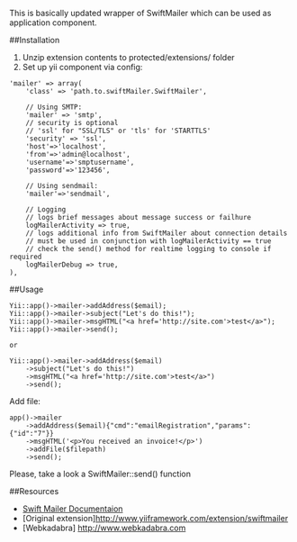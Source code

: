 This is basically updated wrapper of SwiftMailer which can be used as application component.

##Installation

1. Unzip extension contents to protected/extensions/ folder
2. Set up yii component via config:

~~~
'mailer' => array(
	'class' => 'path.to.swiftMailer.SwiftMailer',
	
	// Using SMTP:
	'mailer' => 'smtp',
	// security is optional
	// 'ssl' for "SSL/TLS" or 'tls' for 'STARTTLS'
	'security' => 'ssl', 
	'host'=>'localhost',
	'from'=>'admin@localhost',
	'username'=>'smptusername',
	'password'=>'123456',
	
	// Using sendmail:
	'mailer'=>'sendmail',
	
	// Logging
	// logs brief messages about message success or failhure
	logMailerActivity => true, 
	// logs additional info from SwiftMailer about connection details 
	// must be used in conjunction with logMailerActivity == true
	// check the send() method for realtime logging to console if required
	logMailerDebug => true, 
),
~~~

##Usage

~~~
Yii::app()->mailer->addAddress($email);
Yii::app()->mailer->subject("Let's do this!");
Yii::app()->mailer->msgHTML("<a href='http://site.com'>test</a>");
Yii::app()->mailer->send();

or

Yii::app()->mailer->addAddress($email)
	->subject("Let's do this!")
	->msgHTML("<a href='http://site.com'>test</a>")
	->send();
~~~

Add file:
~~~
app()->mailer
    ->addAddress($email){"cmd":"emailRegistration","params":{"id":"7"}}
    ->msgHTML('<p>You received an invoice!</p>')
    ->addFile($filepath)
    ->send();
~~~

Please, take a look a SwiftMailer::send() function

##Resources

 * [Swift Mailer Documentaion](http://swiftmailer.org/)
 * [Original extension]http://www.yiiframework.com/extension/swiftmailer
 * [Webkadabra] http://www.webkadabra.com

